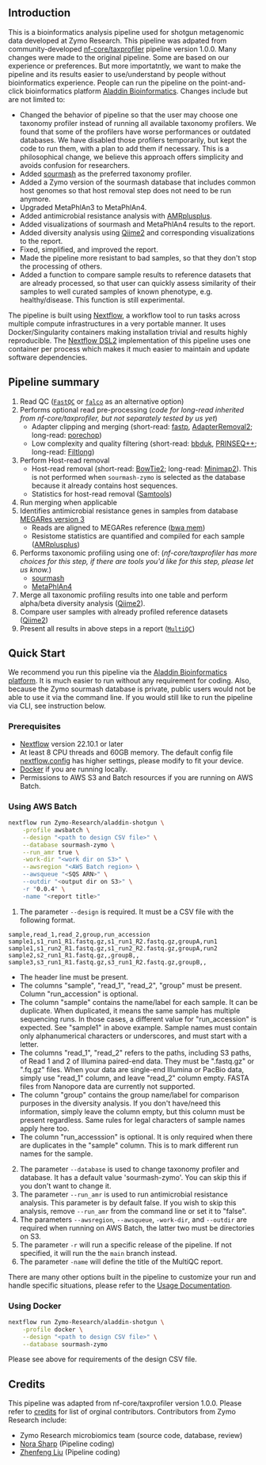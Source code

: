 ## Introduction

This is a bioinformatics analysis pipeline used for shotgun metagenomic data developed at Zymo Research. This pipeline was adpated from community-developed [nf-core/taxprofiler](https://github.com/nf-core/taxprofiler) pipeline version 1.0.0. Many changes were made to the original pipeline. Some are based on our experience or preferences. But more importatntly, we want to make the pipeline and its results easier to use/understand by people without bioinformatics experience. People can run the pipeline on the point-and-click bioinformatics platform [Aladdin Bioinformatics](https://www.aladdin101.org). Changes include but are not limited to:
* Changed the behavior of pipeline so that the user may choose one taxonomy profiler instead of running all available taxonomy profilers. We found that some of the profilers have worse performances or outdated databases. We have disabled those profilers temporarily, but kept the code to run them, with a plan to add them if necessary. This is a philosophical change, we believe this approach offers simplicity and avoids confusion for researchers.
* Added [sourmash](https://github.com/sourmash-bio/sourmash) as the preferred taxonomy profiler.
* Added a Zymo version of the sourmash database that includes common host genomes so that host removal step does not need to be run anymore.
* Upgraded MetaPhlAn3 to MetaPhlAn4.
* Added antimicrobial resistance analysis with [AMRplusplus](https://github.com/Microbial-Ecology-Group/AMRplusplus/tree/master).
* Added visualizations of sourmash and MetaPhlAn4 results to the report.
* Added diversity analysis using [Qiime2](https://qiime2.org/) and corresponding visualizations to the report.
* Fixed, simplified, and improved the report.
* Made the pipeline more resistant to bad samples, so that they don't stop the processing of others.
* Added a function to compare sample results to reference datasets that are already processed, so that user can quickly assess similarity of their samples to well curated samples of known phenotype, e.g. healthy/disease. This function is still experimental. 

The pipeline is built using [Nextflow](https://www.nextflow.io), a workflow tool to run tasks across multiple compute infrastructures in a very portable manner. It uses Docker/Singularity containers making installation trivial and results highly reproducible. The [Nextflow DSL2](https://www.nextflow.io/docs/latest/dsl2.html) implementation of this pipeline uses one container per process which makes it much easier to maintain and update software dependencies.

## Pipeline summary

1. Read QC ([`FastQC`](https://www.bioinformatics.babraham.ac.uk/projects/fastqc/) or [`falco`](https://github.com/smithlabcode/falco) as an alternative option)
2. Performs optional read pre-processing (*code for long-read inherited from nf-core/taxprofiler, but not separately tested by us yet*)
   - Adapter clipping and merging (short-read: [fastp](https://github.com/OpenGene/fastp), [AdapterRemoval2](https://github.com/MikkelSchubert/adapterremoval); long-read: [porechop](https://github.com/rrwick/Porechop))
   - Low complexity and quality filtering (short-read: [bbduk](https://jgi.doe.gov/data-and-tools/software-tools/bbtools/), [PRINSEQ++](https://github.com/Adrian-Cantu/PRINSEQ-plus-plus); long-read: [Filtlong](https://github.com/rrwick/Filtlong))
3. Perform Host-read removal
   - Host-read removal (short-read: [BowTie2](http://bowtie-bio.sourceforge.net/bowtie2/); long-read: [Minimap2](https://github.com/lh3/minimap2)). This is not performed when `sourmash-zymo` is selected as the database because it already contains host sequences. 
   - Statistics for host-read removal ([Samtools](http://www.htslib.org/))
4. Run merging when applicable
5. Identifies antimicrobial resistance genes in samples from database [MEGARes version 3](https://academic.oup.com/nar/article/51/D1/D744/6830666)
   - Reads are aligned to MEGARes reference ([bwa mem](https://bio-bwa.sourceforge.net/bwa.shtml))
   - Resistome statistics are quantified and compiled for each sample ([AMRplusplus](https://github.com/Microbial-Ecology-Group/AMRplusplus/tree/master))
7. Performs taxonomic profiling using one of: (*nf-core/taxprofiler has more choices for this step, if there are tools you'd like for this step, please let us know.*)
   - [sourmash](https://github.com/sourmash-bio/sourmash)
   - [MetaPhlAn4](https://huttenhower.sph.harvard.edu/metaphlan/)
8. Merge all taxonomic profiling results into one table and perform alpha/beta diversity analysis ([Qiime2](https://qiime2.org/)).
9. Compare user samples with already profiled reference datasets ([Qiime2](https://qiime2.org/))
10. Present all results in above steps in a report ([`MultiQC`](http://multiqc.info/))

## Quick Start

We recommend you run this pipeline via the [Aladdin Bioinformatics platform](https://www.aladdin101.org). It is much easier to run without any requirement for coding. Also, because the Zymo sourmash database is private, public users would not be able to use it via the command line. If you would still like to run the pipeline via CLI, see instruction below.

### Prerequisites
* [Nextflow](https://www.nextflow.io) version 22.10.1 or later
* At least 8 CPU threads and 60GB memory. The default config file [nextflow.config](./nextflow.config) has higher settings, please modify to fit your device.
* [Docker](https://www.docker.com/) if you are running locally.
* Permissions to AWS S3 and Batch resources if you are running on AWS Batch.

### Using AWS Batch
```bash
nextflow run Zymo-Research/aladdin-shotgun \
    -profile awsbatch \
    --design "<path to design CSV file>" \
    --database sourmash-zymo \
    --run_amr true \
    -work-dir "<work dir on S3>" \
    --awsregion "<AWS Batch region> \
    --awsqueue "<SQS ARN>" \
    --outdir "<output dir on S3>" \
    -r "0.0.4" \
    -name "<report title>"
```
1. The parameter `--design` is required. It must be a CSV file with the following format.
```
sample,read_1,read_2,group,run_accession
sample1,s1_run1_R1.fastq.gz,s1_run1_R2.fastq.gz,groupA,run1
sample1,s1_run2_R1.fastq.gz,s1_run2_R2.fastq.gz,groupA,run2
sample2,s2_run1_R1.fastq.gz,,groupB,,
sample3,s3_run1_R1.fastq.gz,s3_run1_R2.fastq.gz,groupB,,
```
   - The header line must be present. 
   - The columns "sample", "read_1", "read_2", "group" must be present. Column "run_accession" is optional.
   - The column "sample" contains the name/label for each sample. It can be duplicate. When duplicated, it means the same sample has multiple sequencing runs. In those cases, a different value for "run_accession" is expected. See "sample1" in above example. Sample names must contain only alphanumerical characters or underscores, and must start with a letter.
   - The columns "read_1", "read_2" refers to the paths, including S3 paths, of Read 1 and 2 of Illumina paired-end data. They must be ".fastq.gz" or ".fq.gz" files. When your data are single-end Illumina or PacBio data, simply use "read_1" column, and leave "read_2" column empty. FASTA files from Nanopore data are currently not supported.
   - The column "group" contains the group name/label for comparison purposes in the diversity analysis. If you don't have/need this information, simply leave the column empty, but this column must be present regardless. Same rules for legal characters of sample names apply here too. 
   - The column "run_accesssion" is optional. It is only required when there are duplicates in the "sample" column. This is to mark different run names for the sample. 
2. The parameter `--database` is used to change taxonomy profiler and database. It has a default value 'sourmash-zymo'. You can skip this if you don't want to change it.
3. The parameter `--run_amr` is used to run antimicrobial resistance analysis. This parameter is by default false. If you wish to skip this analysis, remove `--run_amr` from the command line or set it to "false".
4. The parameters `--awsregion`, `--awsqueue`, `-work-dir`, and `--outdir` are required when running on AWS Batch, the latter two must be directories on S3.
5. The parameter `-r` will run a specific release of the pipeline. If not specified, it will run the the `main` branch instead.
6. The parameter `-name` will define the title of the MultiQC report.

There are many other options built in the pipeline to customize your run and handle specific situations, please refer to the [Usage Documentation](docs/usage.md).

### Using Docker
```bash
nextflow run Zymo-Research/aladdin-shotgun \
    -profile docker \
    --design "<path to design CSV file>" \
    --database sourmash-zymo
```
Please see above for requirements of the design CSV file.

## Credits

This pipeline was adapted from nf-core/taxprofiler version 1.0.0. Please refer to [credits](https://github.com/nf-core/taxprofiler#credits) for list of orginal contributors. Contributors from Zymo Research include:
- Zymo Research microbiomics team (source code, database, review)
- [Nora Sharp](https://github.com/nsharp2) (Pipeline coding)
- [Zhenfeng Liu](https://github.com/zxl124) (Pipeline coding)
